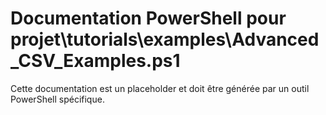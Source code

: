 # Documentation PowerShell pour projet\tutorials\examples\Advanced_CSV_Examples.ps1

Cette documentation est un placeholder et doit être générée par un outil PowerShell spécifique.

